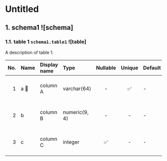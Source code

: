 # Untitled

## 1. schema1 ![schema]

### 1.1. table 1 `schema1.table1` ![table]

A description of table 1.

| No. | Name | Display name | Type | Nullable | Unique | Default | Foreign key | Description |
| --: | :-- | :-- | :-- | :-: | :-: | :-- | :-- | :-- |
| <a id="database1.schema1.table1.a" name="database1.schema1.table1.a"></a> 1 | a &#x1F511; | column A | varchar(64) | - | &#x2705; | - | - | A description of column A. |
| <a id="database1.schema1.table1.b" name="database1.schema1.table1.b"></a> 2 | b | column B | numeric(9, 4) | - | - | - | - | A description of column B. |
| <a id="database1.schema1.table1.c" name="database1.schema1.table1.c"></a> 3 | c | column C | integer | &#x2705; | - | - | - | A description of column C. |
